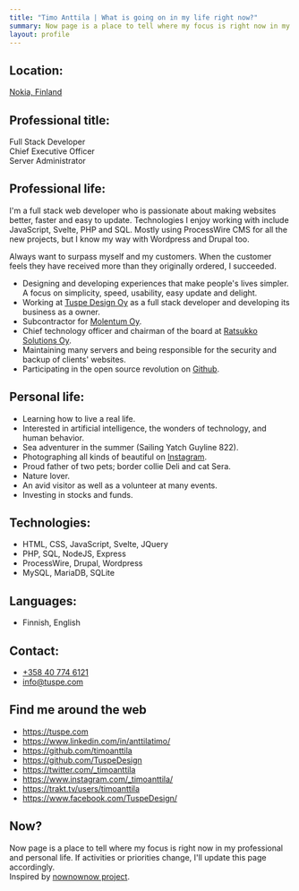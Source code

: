 ```yaml
---
title: "Timo Anttila | What is going on in my life right now?"
summary: Now page is a place to tell where my focus is right now in my professional and personal life.
layout: profile
---
```


## Location:

[Nokia, Finland](https://goo.gl/maps/k437LzVrvYzhUvXV9 "Google Maps")

## Professional title:

Full Stack Developer  
Chief Executive Officer  
Server Administrator

## Professional life:

I'm a full stack web developer who is passionate about making websites better, faster and easy to update. Technologies I enjoy working with include JavaScript, Svelte, PHP and SQL. Mostly using ProcessWire CMS for all the new projects, but I know my way with Wordpress and Drupal too.

Always want to surpass myself and my customers. When the customer feels they have received more than they originally ordered, I succeeded.

- Designing and developing experiences that make people's lives simpler. A focus on simplicity, speed, usability, easy update and delight.
- Working at <a href="https://tuspe.com/" rel="noopener me" target="_blank">Tuspe Design Oy</a> as a full stack developer and developing its business as a owner.
- Subcontractor for <a href="https://molentum.fi/" rel="noopener" target="_blank">Molentum Oy</a>.
- Chief technology officer and chairman of the board at <a href="https://www.ratsukko.com/" rel="noopener me" target="_blank" title="Booking calendar Ratsukko">Ratsukko Solutions Oy</a>.
- Maintaining many servers and being responsible for the security and backup of clients' websites.
- Participating in the open source revolution on <a href="https://github.com/timoanttila?tab=repositories" rel="noopener me" target="_blank">Github</a>.

## Personal life:

- Learning how to live a real life.
- Interested in artificial intelligence, the wonders of technology, and human behavior.
- Sea adventurer in the summer (Sailing Yatch Guyline 822).
- Photographing all kinds of beautiful on <a href="https://www.instagram.com/_timoanttila/" rel="noopener me" target="_blank" title="Follow me on Instagram">Instagram</a>.
- Proud father of two pets; border collie Deli and cat Sera.
- Nature lover.
- An avid visitor as well as a volunteer at many events.
- Investing in stocks and funds.

## Technologies:

- HTML, CSS, JavaScript, Svelte, JQuery
- PHP, SQL, NodeJS, Express
- ProcessWire, Drupal, Wordpress
- MySQL, MariaDB, SQLite

## Languages:

- Finnish, English

## Contact:

- <a href="tel:+358407746121" rel="nofollow">+358 40 774 6121</a>
- <a href="mailto:info@tuspe.com" rel="nofollow">info@tuspe.com</a>

## Find me around the web

- <a href="https://tuspe.com" title="My company's official website" rel="noopener me" target="_blank">https://tuspe.com</a>
- <a href="https://www.linkedin.com/in/anttilatimo/" title="My professional profile on LinkedIn" rel="noopener me" target="_blank">https://www.linkedin.com/in/anttilatimo/</a>
- <a href="https://github.com/timoanttila" title="All open source projects I have done" rel="noopener me" target="_blank">https://github.com/timoanttila</a>
- <a href="https://github.com/TuspeDesign" title="All open source projects I have made for the company Tuspe Design" rel="noopener me" target="_blank">https://github.com/TuspeDesign</a>
- <a href="https://twitter.com/_timoanttila" title="Follow me on Twitter" rel="noopener me" target="_blank">https://twitter.com/_timoanttila</a>
- <a href="https://www.instagram.com/_timoanttila/" title="Follow me on Instagram" rel="noopener me" target="_blank">https://www.instagram.com/_timoanttila/</a>
- <a href="https://trakt.tv/users/timoanttila" title="Follow what movies and series I watch" rel="noopener me" target="_blank">https://trakt.tv/users/timoanttila</a>
- <a href="https://www.facebook.com/TuspeDesign/" title="Tuspe Design Oy on Facebook" rel="noopener me" target="_blank">https://www.facebook.com/TuspeDesign/</a>

## Now?

Now page is a place to tell where my focus is right now in my professional and personal life. If activities or priorities change, I'll update this page accordingly.  
Inspired by <a href="https://nownownow.com/" rel="noopener" target="_blank">nownownow project</a>.